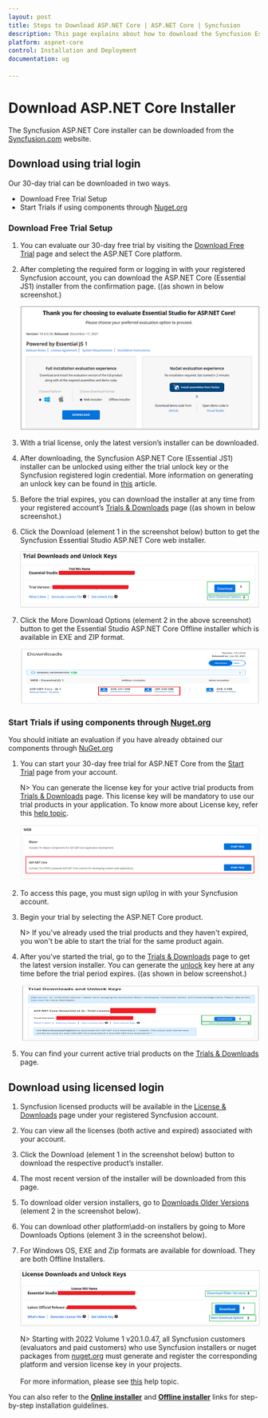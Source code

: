```yaml
---
layout: post
title: Steps to Download ASP.NET Core | ASP.NET Core | Syncfusion
description: This page explains about how to download the Syncfusion Essential Studio ASP.NET Core installer based on licensed and trial customer
platform: aspnet-core
control: Installation and Deployment
documentation: ug

---
```


# Download ASP.NET Core Installer

The Syncfusion ASP.NET Core installer can be downloaded from the [Syncfusion.com](https://www.syncfusion.com/aspnet-core-ui-controls) website.

## Download using trial login

Our 30-day trial can be downloaded in two ways.

   * Download Free Trial Setup
   * Start Trials if using components through [Nuget.org](https://www.nuget.org/packages?q=syncfusion)

### Download Free Trial Setup

1. You can evaluate our 30-day free trial by visiting the [Download Free Trial](https://www.syncfusion.com/downloads) page and select the ASP.NET Core platform.
2. After completing the required form or logging in with your registered Syncfusion account, you can download the ASP.NET Core (Essential JS1) installer from the confirmation page. ((as shown in below screenshot.) 
   
   ![Trial and downloads of Syncfusion Essential Studio](download-images/trial-confirmation.png)
   
3. With a trial license, only the latest version’s installer can be downloaded.
4. After downloading, the Syncfusion ASP.NET Core (Essential JS1) installer can be unlocked using either the trial unlock key or the Syncfusion registered login credential. More information on generating an unlock key can be found in [this](https://www.syncfusion.com/kb/8069/how-to-generate-unlock-key-for-essentials-studio-products) article.
5. Before the trial expires, you can download the installer at any time from your registered account’s [Trials & Downloads](https://www.syncfusion.com/account/manage-trials/downloads) page ((as shown in below screenshot.)
6. Click the Download (element 1 in the screenshot below) button to get the Syncfusion Essential Studio ASP.NET Core web installer.
 
   ![Trial and downloads of Syncfusion Essential Studio](download-images/trail-download.png)

7. Click the More Download Options (element 2 in the above screenshot) button to get the Essential Studio ASP.NET Core Offline installer which is available in EXE and ZIP format.

   ![License and downloads of Syncfusion Essential Studio](download-images/start-trial-download-offline-installer.png)

### Start Trials if using components through [Nuget.org](https://www.nuget.org/packages?q=syncfusion)

You should initiate an evaluation if you have already obtained our components through [NuGet.org](https://www.nuget.org/packages?q=syncfusion)

1. You can start your 30-day free trial for ASP.NET Core from the [Start Trial](https://www.syncfusion.com/account/manage-trials/start-trials) page from your account.

   N> You can generate the license key for your active trial products from [Trials & Downloads](https://www.syncfusion.com/account/manage-trials/downloads) page. This license key will be mandatory to use our trial products in your application. To know more about License key, refer this [help topic](https://help.syncfusion.com/common/essential-studio/licensing/license-key). 
	
   ![Trial and downloads of Syncfusion Essential Studio](download-images/start-trial-download.png)
   
2. To access this page, you must sign up\log in with your Syncfusion account.
3. Begin your trial by selecting the ASP.NET Core product. 

   N> If you've already used the trial products and they haven't expired, you won't be able to start the trial for the same product again.

4. After you've started the trial, go to the [Trials & Downloads](https://www.syncfusion.com/account/manage-trials/downloads) page to get the latest version installer. You can generate the [unlock](https://www.syncfusion.com/kb/8069/how-to-generate-unlock-key-for-essentials-studio-products) key here at any time before the trial period expires. ((as shown in below screenshot.)

   ![License and downloads of Syncfusion Essential Studio](download-images/start-trial-download-installer.png)

5. You can find your current active trial products on the [Trials & Downloads](https://www.syncfusion.com/account/manage-trials/downloads) page.
   

## Download using licensed login

1. Syncfusion licensed products will be available in the [License & Downloads](https://www.syncfusion.com/account/downloads) page under your registered Syncfusion account.
2. You can view all the licenses (both active and expired) associated with your account.
3. Click the Download (element 1 in the screenshot below) button to download the respective product’s installer.
4. The most recent version of the installer will be downloaded from this page.
5. To download older version installers, go to [Downloads Older Versions](https://www.syncfusion.com/account/downloads/studio) (element 2 in the screenshot below).
6. You can download other platform\add-on installers by going to More Downloads Options (element 3 in the screenshot below).
7. For Windows OS, EXE and Zip formats are available for download. They are both Offline Installers.

   ![License and downloads of Syncfusion Essential Studio](download-images/license-download.png)

   N> Starting with 2022 Volume 1 v20.1.0.47, all Syncfusion customers (evaluators and paid customers) who use Syncfusion installers or nuget packages from [nuget.org](https://www.nuget.org/packages?q=Syncfusion) must generate and register the corresponding platform and version license key in your projects.<br>   
   For more information, please see [this](https://help.syncfusion.com/aspnet-core/licensing/licensing) help topic.	

You can also refer to the [**Online installer**](https://help.syncfusion.com/aspnet-core/installation-and-upgrade/install-using-the-web-installer) and [**Offline installer**](https://help.syncfusion.com/aspnet-core/installation-and-upgrade/install-using-the-offline-installer) links for step-by-step installation guidelines.	
